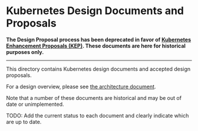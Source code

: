 # Kubernetes Design Documents and Proposals

**The Design Proposal process has been deprecated in favor of [Kubernetes Enhancement Proposals (KEP)][keps]. These documents are here for historical purposes only.**

---

This directory contains Kubernetes design documents and accepted design proposals. 

For a design overview, please see [the architecture document](architecture/architecture.md).

Note that a number of these documents are historical and may be out of date or unimplemented. 

TODO: Add the current status to each document and clearly indicate which are up to date.


[keps]: https://github.com/kubernetes/enhancements/tree/master/keps/sig-architecture/0000-kep-process
